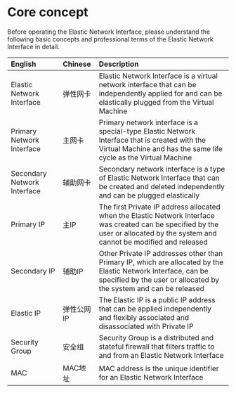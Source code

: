 # Core concept
Before operating the Elastic Network Interface, please understand the following basic concepts and professional terms of the Elastic Network Interface in detail.

| English | Chinese | Description |
| :- | :- | :- |
| Elastic Network Interface | 弹性网卡 | Elastic Network Interface is a virtual network interface that can be independently applied for and can be elastically plugged from the Virtual Machine |
| Primary Network Interface | 主网卡 | Primary network interface is a special-type Elastic Network Interface that is created with the Virtual Machine and has the same life cycle as the Virtual Machine |
| Secondary Network Interface | 辅助网卡 | Secondary network interface is a type of Elastic Network Interface that can be created and deleted independently and can be plugged elastically|
| Primary IP | 主IP | The first Private IP address allocated when the Elastic Network Interface was created can be specified by the user or allocated by the system and cannot be modified and released |
| Secondary IP | 辅助IP | Other Private IP addresses other than Primary IP, which are allocated by the Elastic Network Interface, can be specified by the user or allocated by the system and can be released |
| Elastic IP | 弹性公网IP | The Elastic IP is a public IP address that can be applied independently and flexibly associated and disassociated with Private IP |
| Security Group | 安全组 | Security Group is a distributed and stateful firewall that filters traffic to and from an Elastic Network Interface |
| MAC | MAC地址 | MAC address is the unique identifier for an Elastic Network Interface |
